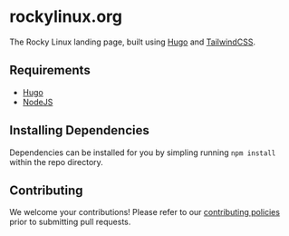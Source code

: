 # rockylinux.org

The Rocky Linux landing page, built using [Hugo](https://gohugo.io) and [TailwindCSS](https://tailwindcss.com).

## Requirements
- [Hugo](https://gohugo.io)
- [NodeJS](https://nodejs.org)

## Installing Dependencies
Dependencies can be installed for you by simpling running `npm install` within the repo directory.

## Contributing
We welcome your contributions! Please refer to our [contributing policies](https://github.com/rocky-linux/rockylinux.org/blob/main/CONTRIBUTING.md) prior to submitting pull requests.